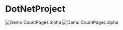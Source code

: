 # DotNetProject
 ![Demo CountPages alpha](https://github.com/vvrvvd/Arkanoid-MONOGAME/blob/master/Gifs/ArkanoidMenu.gif) 
 ![Demo CountPages alpha](https://github.com/vvrvvd/Arkanoid-MONOGAME/blob/master/Gifs/ArkanoidGam.gif)
